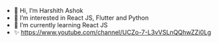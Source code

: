 - 👋 Hi, I’m Harshith Ashok
- 👀 I’m interested in React JS, Flutter and Python
- 🌱 I’m currently learning React JS
- ✨ https://www.youtube.com/channel/UCZo-7-L3vVSLnQQhwZZi0Lg

<!---
harshith-ashok/harshith-ashok is a ✨ special ✨ repository because its `README.md` (this file) appears on your GitHub profile.
You can click the Preview link to take a look at your changes.
--->
